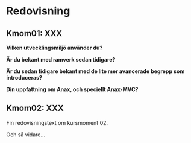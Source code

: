 Redovisning
====================================

Kmom01: XXX
------------------------------------

<strong>Vilken utvecklingsmiljö använder du?</strong>

<strong>Är du bekant med ramverk sedan tidigare?</strong>

<strong>Är du sedan tidigare bekant med de lite mer avancerade begrepp som introduceras?</strong>

<strong>Din uppfattning om Anax, och speciellt Anax-MVC?</strong>



Kmom02: XXX
------------------------------------

Fin redovisningstext om kursmoment 02.

Och så vidare...